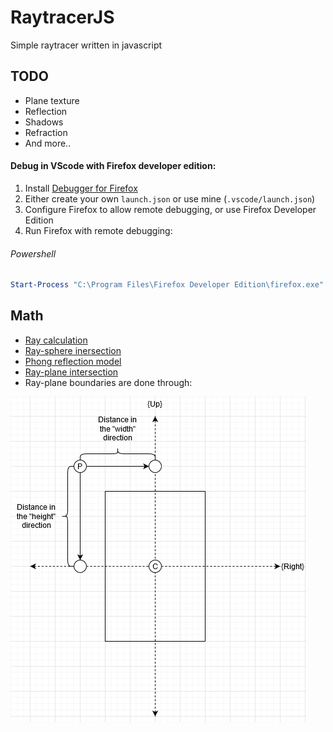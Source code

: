 # RaytracerJS
Simple raytracer written in javascript

## TODO
- Plane texture
- Reflection
- Shadows
- Refraction
- And more.. 
#### Debug in VScode with Firefox developer edition: 
1. Install [Debugger for Firefox](https://marketplace.visualstudio.com/items?itemName=firefox-devtools.vscode-firefox-debug)
2. Either create your own `launch.json` or use mine (`.vscode/launch.json`)
3. Configure Firefox to allow remote debugging, or use Firefox Developer Edition
4. Run Firefox with remote debugging:
###### Powershell
```powershell
Start-Process "C:\Program Files\Firefox Developer Edition\firefox.exe" -ArgumentList "-start-debugger-server"
```

## Math
* [Ray calculation](https://en.wikipedia.org/wiki/Ray_tracing_(graphics)#Calculate_rays_for_rectangular_viewport)
* [Ray-sphere inersection](https://en.wikipedia.org/wiki/Ray_tracing_(graphics)#Example)
* [Phong reflection model](https://en.wikipedia.org/wiki/Phong_reflection_model)
* [Ray-plane intersection](https://www.scratchapixel.com/lessons/3d-basic-rendering/minimal-ray-tracer-rendering-simple-shapes/ray-plane-and-ray-disk-intersection)
* Ray-plane boundaries are done through: 

![Image describing ray-plane boundaries](Plane_boundaries.png)